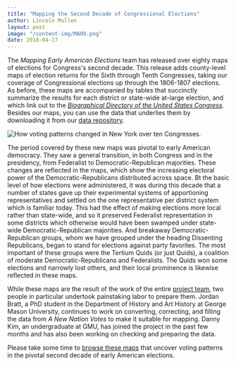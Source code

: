 ```yaml
---
title: "Mapping the Second Decade of Congressional Elections"
author: Lincoln Mullen
layout: post
image: "/content-img/MA09.png"
date: 2018-04-17
---
```


The *Mapping Early American Elections* team has released over eighty maps of elections for Congress's second decade. This release adds county-level maps of election returns for the Sixth through Tenth Congresses, taking our coverage of Congressional elections up through the 1806-1807 elections. As before, these maps are accompanied by tables that succinctly summarize the results for each district or state-wide at-large election, and which link out to the [_Biographical Directory of the United States Congress_](http://bioguide.congress.gov/biosearch/biosearch.asp). Besides our maps, you can use the data that underlies them by downloading it from our [data repository](https://github.com/mapping-elections/elections-data).

<!--more-->

![How voting patterns changed in New York over ten Congresses.]({{site.url}}/content-img/NY01-10.gif)

The period covered by these new maps was pivotal to early American democracy. They saw a general transition, in both Congress and in the presidency, from Federalist to Democratic-Republican majorities. These changes are reflected in the maps, which show the increasing electoral power of the Democratic-Republicans distributed across space. Bt the basic level of how elections were administered, it was during this decade that a number of states gave up their experimental systems of apportioning representatives and settled on the one representative per district system which is familiar today. This had the effect of making elections more local rather than state-wide, and so it preserved Federalist representation in some districts which otherwise would have been swamped under state-wide Democratic-Republican majorities. And breakaway Democratic-Republican groups, whom we have grouped under the heading Dissenting Republicans, began to stand for elections against party favorites. The most important of these groups were the Tertium Quids (or just Quids), a coalition of moderate Democratic-Republicans and Federalists. The Quids won some elections and narrowly lost others, and their local prominence is likewise reflected in these maps. 

While these maps are the result of the work of the entire [project team]({{site.url}}/about/#project-team), two people in particular undertook painstaking labor to prepare them. Jordan Bratt, a PhD student in the Department of History and Art History at George Mason University, continues to work on converting, correcting, and filling the data from *A New Nation Votes* to make it suitable for mapping. Danny Kim, an undergraduate at GMU, has joined the project in the past few months and has also been working on checking and preparing the data.

Please take some time to [browse these maps]({{site.url}}/maps/) that uncover voting patterns in the pivotal second decade of early American elections.

